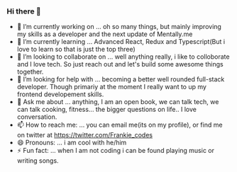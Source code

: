 ### Hi there 👋

<!--
**Frankie-B/frankie-b** is a ✨ _special_ ✨ repository because its `README.md` (this file) appears on your GitHub profile.

Here are some ideas to get you started:
-->



- 🔭 I’m currently working on ... oh so many things, but mainly improving my skills as a developer and the next update of Mentally.me
- 🌱 I’m currently learning ... Advanced React, Redux and Typescript(But i love to learn so that is just the top three)
- 👯 I’m looking to collaborate on ... well anything really, i like to colloborate and I love tech. So just reach out and let's build some awesome things together.
- 🤔 I’m looking for help with ... becoming a better well rounded full-stack developer. Though primariy at the moment I really want to up my frontend developement skills.
- 💬 Ask me about ... anything, I am an open book, we can talk tech, we can talk cooking, fitness... the bigger questions on life.. I love conversation.
- 📫 How to reach me: ... you can email me(its on my profile), or find me on twitter at https://twitter.com/Frankie_codes
- 😄 Pronouns: ... i am cool with he/him
- ⚡ Fun fact: ... when I am not coding i can be found playing music or writing songs.
